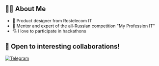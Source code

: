 ## 👨‍💻 About Me

- 🤖 Product designer from Rostelecom IT
- 🌱 Mentor and expert of the all-Russian competition "My Profession IT"
- 💘 I love to participate in hackathons

## 💼 Open to interesting collaborations!

[![Telegram](https://img.shields.io/badge/Telegram-2CA5E0?style=for-the-badge&logo=telegram&logoColor=white)](https://t.me/egorov_d_nikita)
